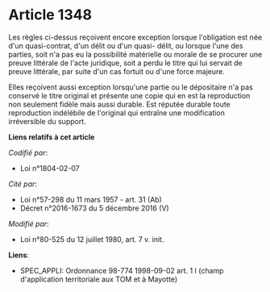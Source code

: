 # Article 1348

Les règles ci-dessus reçoivent encore exception lorsque l'obligation est née d'un quasi-contrat, d'un délit ou d'un quasi-
délit, ou lorsque l'une des parties, soit n'a pas eu la possibilité matérielle ou morale de se procurer une preuve littérale
de l'acte juridique, soit a perdu le titre qui lui servait de preuve littérale, par suite d'un cas fortuit ou d'une force
majeure.

Elles reçoivent aussi exception lorsqu'une partie ou le dépositaire n'a pas conservé le titre original et présente une copie
qui en est la reproduction non seulement fidèle mais aussi durable. Est réputée durable toute reproduction indélébile de
l'original qui entraîne une modification irréversible du support.

**Liens relatifs à cet article**

_Codifié par_:

  - Loi n°1804-02-07

_Cité par_:

  - Loi n°57-298 du 11 mars 1957 - art. 31 (Ab)
  - Décret n°2016-1673 du 5 décembre 2016 (V)

_Modifié par_:

  - Loi n°80-525 du 12 juillet 1980, art. 7 v. init.

**Liens**:

  - SPEC_APPLI: Ordonnance 98-774 1998-09-02 art. 1 I (champ d'application territoriale aux TOM et à Mayotte)
